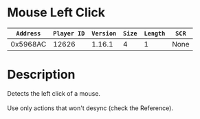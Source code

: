 # Mouse Left Click

| `Address` | `Player ID` | `Version` | `Size` | `Length` | `SCR` |
| ---------- | ----------- | --------- | ------ | -------- | ---- |
| 0x5968AC | 12626 | 1.16.1 | 4 | 1 | None |

# Description

Detects the left click of a mouse.<br><br>Use only actions that won't desync (check the Reference).